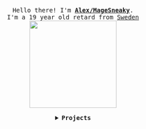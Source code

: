 <p align="center">
  <br>
  <samp>
    Hello there! I'm <b><a href="https://sneaky.pink">Alex/MageSneaky</a></b>.
    <br>I'm a 19 year old retard from <a href="https://sneaky.pink/images/sweden.jpg">Sweden</a><br>
</samp>
  <img src="https://sneaky.pink/images/henlo.gif" width="200"/>
</p>

<details align="center">

<summary> <b> <samp> Projects </samp></b></summary>
<samp>
 <b><h2>SteamAccountSwitcherCMD</h2></b>
<a href="https://github.com/MageSneaky/SteamAccountSwitcherCMD"><img src="https://sneaky.pink/projects/steam.png" width="200"/></a>
Project: <a href="https://github.com/MageSneaky/SteamAccountSwitcherCMD">Link</a>
  
<b><h2>Drift86 Community Updates</h2></b>
<a href="https://github.com/MageSneaky/Drift86CE"><img src="https://sneaky.pink/projects/drift86.png" width="200"/></a>
Project: <a href="https://github.com/MageSneaky/Drift86CE">Link</a>
  
<b><h2>Pokemon Wordle</h2></b>
<a href="https://github.com/MageSneaky/pokemon-wordle"><img src="https://sneaky.pink/projects/pokemonwordle.png" width="200"/></a>
Project: <a href="https://github.com/MageSneaky/pokemon-wordle">Link</a>

<p align="center">
  <a href="https://sneaky.pink">
  <img src="https://sneaky.pink/images/sneaky.png" width="40px" alt="Website"></a>
  &nbsp; 
  &nbsp;
  <a href="https://twitter.com/MageSneaky">
  <img src="https://sneaky.pink/images/twitter.png" width="40px" alt="Twitter"></a>
  &nbsp; 
  &nbsp;
  <a href="https://www.youtube.com/MageSneaky">
  <img src="https://sneaky.pink/images/youtube.png" width="40px" alt="YouTube"></a>
  &nbsp;
  &nbsp;
</p> 
</samp>
</details>
